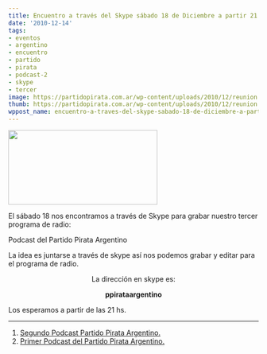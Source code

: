 ```yaml
---
title: Encuentro a través del Skype sábado 18 de Diciembre a partir 21 hs.
date: '2010-12-14'
tags:
- eventos
- argentino
- encuentro
- partido
- pirata
- podcast-2
- skype
- tercer
image: https://partidopirata.com.ar/wp-content/uploads/2010/12/reunion.jpg
thumb: https://partidopirata.com.ar/wp-content/uploads/2010/12/reunion.jpg
wppost_name: encuentro-a-traves-del-skype-sabado-18-de-diciembre-a-partir-21-hs
---
```


<a href="https://partidopirata.com.ar/wp-content/uploads/2010/12/reunion.jpg"><img class="alignleft size-medium wp-image-344" title="reunion en el skype" src="https://partidopirata.com.ar/wp-content/uploads/2010/12/reunion-300x150.jpg" alt="" width="300" height="150" /></a>

El sábado 18 nos encontramos a través de Skype para grabar nuestro tercer programa de radio:

Podcast del Partido Pirata Argentino

La idea es juntarse a través de skype así nos podemos grabar y editar para el programa de radio.
<div style="text-align: center;">

La dirección en skype es:

<strong>ppirataargentino</strong>

</div>
<div>Los esperamos a partir de las 21 hs.</div>

<hr />

<ol>
	<li><a href="http://partido-pirata.blogspot.com/2010/11/segundo-podcast-del-partido-pirata.html">Segundo Podcast Partido Pirata Argentino.</a></li>
	<li><a href="http://partido-pirata.blogspot.com/2010/10/podcast-del-partido-pirata-argentino.html">Primer Podcast del Partido Pirata Argentino.</a></li>
</ol>
